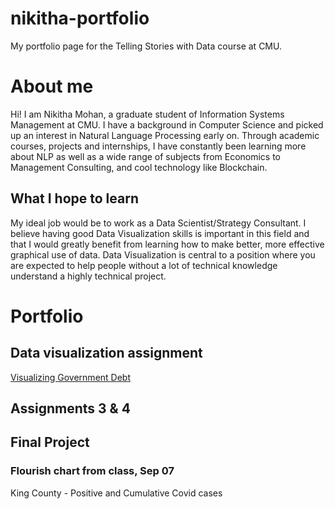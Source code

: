 # nikitha-portfolio
My portfolio page for the Telling Stories with Data course at CMU.


# About me
Hi! I am Nikitha Mohan, a graduate student of Information Systems Management at CMU. 
I have a background in Computer Science and picked up an interest in Natural Language Processing early on. 
Through academic courses, projects and internships, I have constantly been learning more about NLP as well as a wide range of subjects from Economics to Management Consulting, and cool technology like Blockchain.

## What I hope to learn
My ideal job would be to work as a Data Scientist/Strategy Consultant. 
I believe having good Data Visualization skills is important in this field and that I would greatly benefit from learning how to make better, more effective graphical use of data.
Data Visualization is central to a position where you are expected to help people without a lot of technical knowledge understand a highly technical project.


# Portfolio

## Data visualization assignment
[Visualizing Government Debt](/dataviz2.md)
## Assignments 3 & 4
## Final Project

### Flourish chart from class, Sep 07
King County - Positive and Cumulative Covid cases

<div class="flourish-embed flourish-chart" data-src="visualisation/7205602"><script src="https://public.flourish.studio/resources/embed.js"></script></div>
